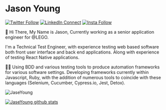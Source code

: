 # Jason Young


[![Twitter Follow](https://img.shields.io/badge/dynamic/json.svg?color=14171A&labelColor=37474f&logo=twitter&logoColor=4fc3f7&label=&query=%24[0].followers_count&url=https%3A%2F%2Fcdn.syndication.twimg.com%2Fwidgets%2Ffollowbutton%2Finfo.json%3Fscreen_names%3DJ5ONp&suffix=%20Followers)](https://twitter.com/J5ONp)
[![LinkedIn Connect](https://img.shields.io/badge/%20-Connect-black?color=14171A&labelColor=212121&logo=linkedin&logoColor=ffffff)](https://www.linkedin.com/in/jaseyoung/)
[![Insta Follow](https://img.shields.io/badge/%20-Follow-black?color=14171A&labelColor=d81b60&logo=instagram&logoColor=ffffff)](https://www.instagram.com/jaseyoung/)


:wave: Hi There, My Name is Jason, Currently working as a senior application engineer for @LEGO. 

I'm a Technical Test Engineer, with experience testing web based software both front user interface and back end applications. Along with experience of testing React Native applications.

👨‍💻 Using BDD and various testing tools to produce automation frameworks for various software settings. Developing frameworks currently within Javascript, Ruby, with the addition of numerous tools to coincide with these languages (Selenium, Cucumber, Cypress.io, Jest, Detox).



<img src="https://komarev.com/ghpvc/?username=JaseYoung" alt="JaseYoung" />

[![JaseYoung github stats](https://github-readme-stats.vercel.app/api?username=JaseYoung&show_icons=true&theme=dracula&hide=contribs,issues)]()
